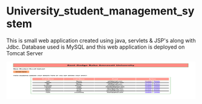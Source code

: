 # University_student_management_system
This is small web application created using java, servlets &amp; JSP's along with Jdbc. Database used is MySQL and this web application is deployed on Tomcat Server

<img src="Screenshot 2021-03-19 at 1.29.54 PM.png" alt="image1" width="500" height="100">




